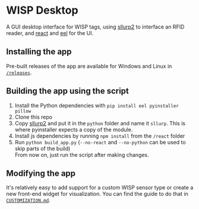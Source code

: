 # WISP Desktop

A GUI desktop interface for WISP tags, using [sllurp2](https://github.com/fviard/sllurp/tree/fviard-develop-v2/sllurp) to interface an RFID reader, and [react](https://github.com/facebook/react) and [eel](https://github.com/ChrisKnott/Eel) for the UI.

## Installing the app
Pre-built releases of the app are available for Windows and Linux in [`/releases`](https://github.com/rmenon1008/wisp-desktop/tree/master/releases).

## Building the app using the script
1. Install the Python dependencies with `pip install eel pyinstaller pillow`
2. Clone this repo
3. Copy [sllurp2](https://github.com/fviard/sllurp/tree/fviard-develop-v2/sllurp) and put it in the `python` folder and name it `sllurp`. This is where pyinstaller expects a copy of the module.
4. Install js dependencies by running `npm install` from the `/react` folder  
5. Run `python build_app.py` (`--no-react` and `--no-python` can be used to skip parts of the build)  
From now on, just run the script after making changes.

## Modifying the app
It's relatively easy to add support for a custom WISP sensor type or create a new front-end widget for visualization. You can find the guide to do that in [`CUSTOMIZATION.md`](https://github.com/rmenon1008/wisp-desktop/tree/master/CUSTOMIZATION.md).
